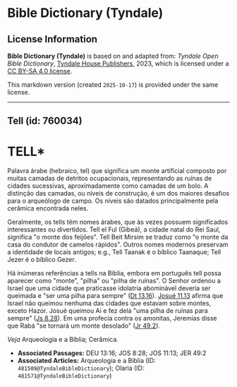 # Bible Dictionary (Tyndale)

## License Information

**Bible Dictionary (Tyndale)** is based on and adapted from: _Tyndale Open Bible Dictionary_, [Tyndale House Publishers](https://tyndaleopenresources.com/), 2023, which is licensed under a [CC BY-SA 4.0 license](https://creativecommons.org/licenses/by-sa/4.0/legalcode.en).

This markdown version (created `2025-10-17`) is provided under the same license.



--------------------------------

## Tell (id: 760034)

TELL\*
======

Palavra árabe (hebraico, tel) que significa um monte artificial composto por muitas camadas de detritos ocupacionais, representando as ruínas de cidades sucessivas, aproximadamente como camadas de um bolo. A distinção das camadas, ou níveis de construção, é um dos maiores desafios para o arqueólogo de campo. Os níveis são datados principalmente pela cerâmica encontrada neles.

Geralmente, os tells têm nomes árabes, que às vezes possuem significados interessantes ou divertidos. Tell el Ful (Gibeá), a cidade natal do Rei Saul, significa "o monte dos feijões". Tell Beit Mirsim se traduz como "o monte da casa do condutor de camelos rápidos". Outros nomes modernos preservam a identidade de locais antigos; e.g., Tell Taanak é o bíblico Taanaque; Tell Jezer é o bíblico Gezer.

Há inúmeras referências a tells na Bíblia, embora em português tell possa aparecer como "monte", "pilha" ou "pilha de ruínas". O Senhor ordenou a Israel que uma cidade que praticasse idolatria abominável deveria ser queimada e "ser uma pilha para sempre" ([Dt 13\.16](https://ref.ly/Deut13:16)). [Josué 11\.13](https://ref.ly/Josh11:13) afirma que Israel não queimou nenhuma das cidades que estavam sobre montes, exceto Hazor. Josué queimou Ai e fez dela "uma pilha de ruínas para sempre" ([Js 8\.28](https://ref.ly/Josh8:28)). Em uma profecia contra os amonitas, Jeremias disse que Rabá "se tornará um monte desolado" ([Jr 49\.2](https://ref.ly/Jer49:2)).

*Veja* Arqueologia e a Bíblia; Cerâmica.

* **Associated Passages:** DEU 13:16; JOS 8:28; JOS 11:13; JER 49:2
* **Associated Articles:** Arqueologia e a Bíblia (ID: `481509@TyndaleBibleDictionary`); Olaria (ID: `481571@TyndaleBibleDictionary`)

